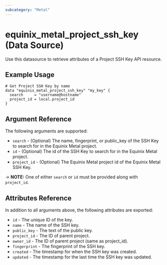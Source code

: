 ```yaml
---
subcategory: "Metal"
---
```


# equinix_metal_project_ssh_key (Data Source)

Use this datasource to retrieve attributes of a Project SSH Key API resource.

## Example Usage

```hcl
# Get Project SSH Key by name
data "equinix_metal_project_ssh_key" "my_key" {
  search     = "username@hostname"
  project_id = local.project_id
}
```

## Argument Reference

The following arguments are supported:

* `search` - (Optional) The name, fingerprint, or public_key of the SSH Key to search for
  in the Equinix Metal project.
* `id` - (Optional) The id of the SSH Key to search for in the Equinix Metal project.
* `project_id` - (Optional) The Equinix Metal project id of the Equinix Metal SSH Key.

-> **NOTE:** One of either `search` or `id` must be provided along with `project_id`.

## Attributes Reference

In addition to all arguments above, the following attributes are exported:

* `id` - The unique ID of the key.
* `name` - The name of the SSH key.
* `public_key` - The text of the public key.
* `project_id` - The ID of parent project.
* `owner_id` - The ID of parent project (same as project_id).
* `fingerprint` - The fingerprint of the SSH key.
* `created` - The timestamp for when the SSH key was created.
* `updated` - The timestamp for the last time the SSH key was updated.
